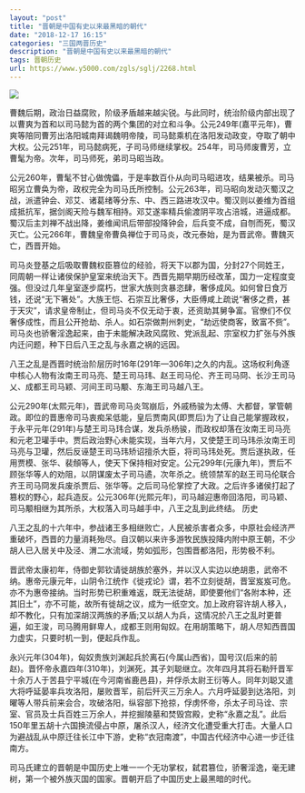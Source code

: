 ```yaml
---
layout: "post"
title: "晋朝是中国有史以来最黑暗的朝代"
date: "2018-12-17 16:15"
categories: "三国两晋历史"
description: "晋朝是中国有史以来最黑暗的朝代"
tags: 晋朝历史
url: https://www.y5000.com/zgls/sglj/2268.html
---
```






[![](https://img.y5000.com/uploads/allimg/160328/4-16032R35QQ09.jpg)](https://www.y5000.com)

曹魏后期，政治日益腐败，阶级矛盾越来越尖锐。与此同时，统治阶级内部出现了以曹爽为首和以司马懿为首的两个集团的对立和斗争。公元249年(嘉平元年)，曹爽等陪同曹芳出洛阳城南拜谒魏明帝陵，司马懿乘机在洛阳发动政变，夺取了朝中大权。公元251年，司马懿病死，子司马师继续掌权。254年，司马师废曹芳，立曹髦为帝。次年，司马师死，弟司马昭当政。

公元260年，曹髦不甘心做傀儡，于是率数百仆从向司马昭进攻，结果被杀。司马昭另立曹奂为帝，政权完全为司马氏所控制。公元263年，司马昭向发动灭蜀汉之战，派遣钟会、邓艾、诸葛绪等分东、中、西三路进攻汉中。蜀汉则以姜维为首组成抵抗军，据剑阁天险与魏军相持。邓艾遂率精兵偷渡阴平攻占涪城，进逼成都。蜀汉后主刘禅不战出降，姜维闻讯后带部投降钟会，后兵变不成，自刎而死，蜀汉灭亡。公元266年，曹魏皇帝曹奂禅位于司马炎，改元泰始，是为晋武帝。曹魏灭亡，西晋开始。

司马炎登基之后吸取曹魏权臣篡位的经验，将天下以郡为国，分封27个同姓王，同周朝一样让诸侯保护皇室来统治天下。西晋先期早期历经改革，国力一定程度变强。但没过几年皇室逐步腐朽，世家大族则贪暴恣肆，奢侈成风。如何曾日食万钱，还说“无下箸处”。大族王恺、石崇互比奢侈，大臣傅咸上疏说“奢侈之费，甚于天灾”，请求皇帝制止，但司马炎不仅无动于衷，还资助其舅争富。官僚们不仅奢侈成性，而且公开抢劫、杀人。如石崇做荆州刺史，“劫远使商客，致富不赀”。司马炎也骄奢淫逸起来，由于未能解决政风腐败、党派乱起、宗室权力扩张与外族内迁问题，种下日后八王之乱与永嘉之祸的远因。

八王之乱是西晋时统治阶层历时16年(291年—306年)之久的内乱。这场权利角逐中核心人物有汝南王司马亮、楚王司马玮、赵王司马伦、齐王司马冏、长沙王司马乂、成都王司马颖、河间王司马颙、东海王司马越八王。

公元290年(太熙元年)，晋武帝司马炎驾崩后，外戚杨骏为太傅、大都督，掌管朝政。即位的晋惠帝司马衷痴呆低能，皇后贾南风(即贾后)为了让自己能掌握政权，于永平元年(291年)与楚王司马玮合谋，发兵杀杨骏，而政权却落在汝南王司马亮和元老卫瓘手中。贾后政治野心未能实现，当年六月，又使楚王司马玮杀汝南王司马亮与卫瓘，然后反诬楚王司马玮矫诏擅杀大臣，将司马玮处死。贾后遂执政，任用贾模、张华、裴頠等人，使天下保持相对安定。公元299年(元康九年)，贾后不顾张华等人的劝阻，以阴谋废太子司马遹，次年杀之。统领禁军的赵王司马伦联合齐王司马冏发兵废杀贾后、张华等。之后司马伦掌控了大政。之后许多诸侯打起了篡权的野心，起兵造反。公元306年(光熙元年)，司马越迎惠帝回洛阳，司马颖、司马颙相继为其所杀，大权落入司马越手中，八王之乱到此终结。
历史

八王之乱的十六年中，参战诸王多相继败亡，人民被杀害者众多，中原社会经济严重破坏，西晋的力量消耗殆尽。自汉朝以来许多游牧民族投降内附中原王朝，不少胡人已入居关中及泾、渭二水流域，势如弧形，包围晋都洛阳，形势极不利。

晋武帝太康初年，侍御史郭钦请徙胡族於塞外，并以汉人实边以绝胡患，武帝不纳。惠帝元康元年，山阴令江统作《徙戎论》谓，若不立刻徙胡，晋室岌岌可危。亦不为惠帝接纳。当时形势已积重难返，既无法徙胡，即使要他们“各附本种，还其旧土”，亦不可能，故所有徙胡之议，成为一纸空文。加上政府容许胡人移入，却不教化，只有加深胡汉两族的矛盾;又以胡人为兵，这情况於八王之乱时更普遍，如王浚，司马腾用鲜卑人，成都王则用匈奴。在用胡策略下，胡人尽知西晋国力虚实，只要时机一到，便起兵作乱。

永兴元年(304年)，匈奴贵族刘渊起兵於离石(今属山西省)，国号汉(后来的前赵)。晋怀帝永嘉四年(310年)，刘渊死，其子刘聪继立。次年四月其将石勒歼晋军十余万人于苦县宁平城(在今河南省鹿邑县)，并俘杀太尉王衍等人。同年刘聪又遣大将呼延晏率兵攻洛阳，屡败晋军，前后歼灭三万余人。六月呼延晏到达洛阳，刘曜等人带兵前来会合，攻破洛阳，纵容部下抢掠，俘虏怀帝，杀太子司马诠、宗室、官员及士兵百姓三万余人，并挖掘陵墓和焚毁宫殿，史称“永嘉之乱”。此后150年里五胡十六国换流侵占中原，屠杀汉人，经济文化遭受重大打击。大量人口为避战乱从中原迁往长江中下游，史称“衣冠南渡”，中国古代经济中心进一步迁往南方。

司马氏建立的晋朝是中国历史上唯一一个无功掌权，弑君篡位，骄奢淫逸，毫无建树，第一个被外族灭国的国家。晋朝开启了中国历史上最黑暗的时代。
